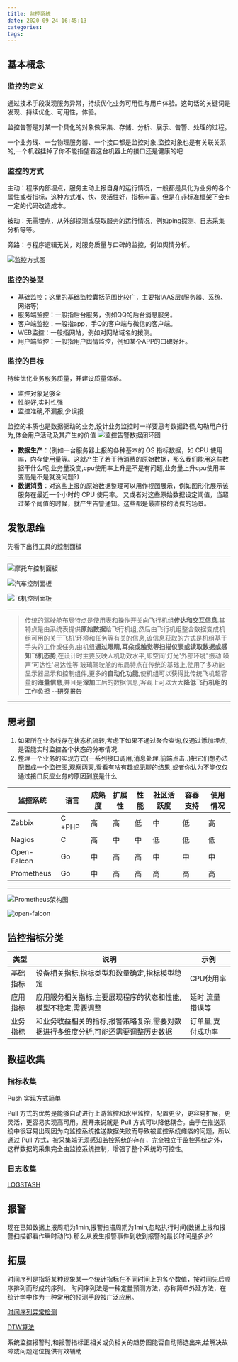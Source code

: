 ```yaml
---
title: 监控系统
date: 2020-09-24 16:45:13
categories:
tags:
---
```




## 基本概念

### 监控的定义

通过技术手段发现服务异常，持续优化业务可用性与用户体验。这句话的关键词是 发现、持续优化、可用性，体验。

监控告警是对某一个具化的对象做采集、存储、分析、展示、告警、处理的过程。

一个业务线、一台物理服务器、一个接口都是监控对象,监控对象也是有关联关系的,一个机器挂掉了你不能指望着这台机器上的接口还是健康的吧
<!-- more -->
### 监控的方式

主动：程序内部埋点，服务主动上报自身的运行情况，一般都是具化为业务的各个属性或者指标，这种方式准、快、灵活性好，指标丰富。但是在非标准框架下会有一定的代码改造成本。

被动：无需埋点，从外部探测或获取服务的运行情况，例如ping探测、日志采集分析等等。

旁路：与程序逻辑无关，对服务质量与口碑的监控，例如舆情分析。

![监控方式图](https://blog-10039692.file.myqcloud.com/1504236880188_8634_1504236880581.png)

### 监控的类型

- 基础监控：这里的基础监控囊括范围比较广，主要指IAAS层(服务器、系统、网络等)
- 服务端监控：一般指后台服务，例如QQ的后台消息服务。
- 客户端监控：一般指app，手Q的客户端与微信的客户端。
- WEB监控：一般指网站，例如对网站域名的拨测。
- 用户端监控：一般指用户舆情监控，例如某个APP的口碑好坏。

### 监控的目标

持续优化业务服务质量，并建设质量体系。

- 监控对象足够全
- 性能好,实时性强
- 监控准确,不漏报,少误报

监控的本质也是数据驱动的业务,设计业务监控时一样要思考数据路径,勾勒用户行为,体会用户活动及其产生的价值
![监控告警数据闭环图](https://blog-10039692.file.myqcloud.com/1504236965557_8601_1504236965818.png)

- **数据生产**：(例如一台服务器上报的各种基本的 OS 指标数据，如 CPU 使用率，内存使用量等。这就产生了若干待消费的原始数据，那么我们能用这些数据干什么呢,业务量没变,cpu使用率上升是不是有问题,业务量上升cpu使用率变高是不是就没问题?)
- **数据消费**：对这些上报的原始数据整理可以用作视图展示，例如图形化展示该服务在最近一个小时的 CPU 使用率。 又或者对这些原始数据设定阈值，当超过某个阈值的时候，就产生告警通知。这些都是最直接的消费的场景。

## 发散思维

先看下出行工具的控制面板

---
![摩托车控制面板](https://pixnio.com/free-images/2019/06/06/2019-06-06-09-06-52-1200x800.jpg)

![汽车控制面板](https://news.mydrivers.com/Img/20091011/03571662.jpg)

![飞机控制面板](http://5b0988e595225.cdn.sohucs.com/images/20171123/4786729b6ecb401e8b144836c80a079f.jpeg)

---

> 传统的驾驶舱布局特点是使用表和操作开关向飞行机组**传达和交互信息**.其特点是由系统表提供**原始数据**给飞行机组,然后由飞行机组整合数据变成机组可用的关于飞机'环境和任务等有关的信息,该信息获取的方式是机组基于手头的工作或任务,由机组**通过眼睛,耳朵或触觉等扫描仪表或读取数据或感知飞机态势**,在设计时主要反映人机功效水平,即空间'灯光'外部环境"振动'噪声'可达性'易达性等
> 玻璃驾驶舱的布局特点在传统的基础上,使用了多功能显示器显示和控制组件,更多的**自动化功能**,使机组可以获得比传统飞机超容量的**海量信息**,并且是**深加工**后的数据信息,客观上可以大大**降低飞行机组的工作负担**   --[研究报告](http://myfj.cnjournals.com/ch/reader/create_pdf.aspx?file_no=20170209&year_id=2017&quarter_id=2&falg=1)

---

## 思考题

1. 如果所在业务线存在状态机流转,考虑下如果不通过聚合查询,仅通过添加埋点,是否能实时监控各个状态的分布情况.
2. 整理一个业务的实现方式(一系列接口调用,消息处理,前端点击..)把它们想办法配置成一个监控图,观察两天,看看有啥有趣或无聊的结果,或者你认为不能仅仅通过接口反应业务的原因到底是什么.

| 监控系统    | 语言   | 成熟度 | 扩展性 | 性能 | 社区活跃度 | 容器支持 | 使用情况 |
| ----------- | ------ | ------ | ------ | ---- | ---------- | ------------ | ------------ |
| Zabbix      | C +PHP | 高     | 高     | 低   | 中         | 低           | 高           |
| Nagios      | C      | 高     | 中     | 中   | 低         | 低           | 低           |
| Open-Falcon | Go     | 中     | 高     | 高   | 中         | 中           | 中           |
| Prometheus  | Go     | 中     | 高     | 高   | 高         | 高           | 高           |

---
![Prometheus架构图](https://img2018.cnblogs.com/news/34358/201911/34358-20191109230645027-1251573530.jpg)

![open-falcon](https://raw.githubusercontent.com/open-falcon/doc/master/screenshots/falcon-arch.png)

## 监控指标分类

| 类型     | 说明                                                                              | 示例              |
| -------- | --------------------------------------------------------------------------------- | ----------------- |
| 基础指标 | 设备相关指标,指标类型和数量确定,指标模型稳定                                      | CPU使用率         |
| 应用指标 | 应用服务相关指标,主要展现程序的状态和性能,模型不稳定,需要调整                     | 延时 流量 错误等  |
| 业务指标 | 和业务收益相关的指标,报警策略复杂,需要对数据进行多维度分析,可能还需要调整历史数据 | 订单量,支付成功率 |

## 数据收集

### 指标收集

Push 实现方式简单

Pull 方式的优势是能够自动进行上游监控和水平监控，配置更少，更容易扩展，更灵活，更容易实现高可用。展开来说就是 Pull 方式可以降低耦合。由于在推送系统中很容易出现因为向监控系统推送数据失败而导致被监控系统瘫痪的问题，所以通过 Pull 方式，被采集端无须感知监控系统的存在，完全独立于监控系统之外，这样数据的采集完全由监控系统控制，增强了整个系统的可控性。

### 日志收集

[LOGSTASH](https://www.elastic.co/cn/logstash)

## 报警

现在已知数据上报周期为1min,报警扫描周期为1min,忽略执行时间(数据上报和报警扫描都看作瞬时动作).那么从发生报警事件到收到报警的最长时间是多少?

## 拓展

时间序列是指将某种现象某一个统计指标在不同时间上的各个数值，按时间先后顺序排列而形成的序列。 时间序列法是一种定量预测方法，亦称简单外延方法，在统计学中作为一种常用的预测手段被广泛应用。

[时间序列异常检测](https://zhuanlan.zhihu.com/p/138256645)

[DTW算法](https://zhuanlan.zhihu.com/p/43247215)

系统监控报警时,和报警指标正相关或负相关的趋势图能否自动筛选出来,给解决故障或问题定位提供有效辅助